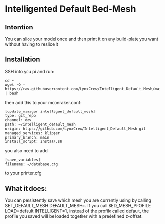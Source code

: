 # Intelligented Default Bed-Mesh

## Intention
You can slice your model once and then print it on any build-plate you want without having to reslice it

## Installation
SSH into you pi and run:
```
cd ~
wget -O - https://raw.githubusercontent.com/LynxCrew/Intelligent_Default_Mesh/main/install.sh | bash
```

then add this to your moonraker.conf:
```
[update_manager intelligent_default_mesh]
type: git_repo
channel: dev
path: ~/intelligent_default_mesh
origin: https://github.com/LynxCrew/Intelligent_Default_Mesh.git
managed_services: klipper
primary_branch: main
install_script: install.sh
```

you also need to add
```
[save_variables]
filename: ~/database.cfg
```
to your printer.cfg

## What it does:
You can persistently save which mesh you are currently using by calling SET_DEFAULT_MESH DEFAULT_MESH=<name>.
If you call BED_MESH_PROFILE LOAD=default INTELLIGENT=1, instead of the profile called default, the profile you saved will be loaded together with a predefined z-offset.
